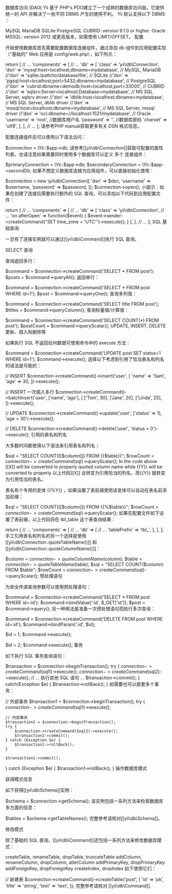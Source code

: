 数据库访问 (DAO)
Yii 基于 PHP's PDO建立了一个成熟的数据库访问层。它提供统一的 API 并解决了一些不同 DBMS 产生的使用不利。 Yii 默认支持以下 DBMS ：

MySQL
MariaDB
SQLite
PostgreSQL
CUBRID: version 9.1.0 or higher.
Oracle
MSSQL: version 2012 或更高版本，如需使用 LIMIT/OFFSET。
配置

开始使用数据库首先需要配置数据库连接组件，通过添加 db 组件到应用配置实现（"基础的" Web 应用是 config/web.php），如下所示：

return [
    // ...
    'components' => [
        // ...
        'db' => [
            'class' => 'yii\db\Connection',
            'dsn' => 'mysql:host=localhost;dbname=mydatabase', // MySQL, MariaDB
            //'dsn' => 'sqlite:/path/to/database/file', // SQLite
            //'dsn' => 'pgsql:host=localhost;port=5432;dbname=mydatabase', // PostgreSQL
            //'dsn' => 'cubrid:dbname=demodb;host=localhost;port=33000', // CUBRID
            //'dsn' => 'sqlsrv:Server=localhost;Database=mydatabase', // MS SQL Server, sqlsrv driver
            //'dsn' => 'dblib:host=localhost;dbname=mydatabase', // MS SQL Server, dblib driver
            //'dsn' => 'mssql:host=localhost;dbname=mydatabase', // MS SQL Server, mssql driver
            //'dsn' => 'oci:dbname=//localhost:1521/mydatabase', // Oracle
            'username' => 'root', //数据库用户名
            'password' => '', //数据库密码
            'charset' => 'utf8',
        ],
    ],
    // ...
];
请参考PHP manual获取更多有关 DSN 格式信息。

配置连接组件后可以使用以下语法访问：

$connection = \Yii::$app->db;
请参考[[yii\db\Connection]]获取可配置的属性列表。也请注意如果需要同时使用多个数据库可以定义 多个 连接组件：

$primaryConnection = \Yii::$app->db;
$secondaryConnection = \Yii::$app->secondDb;
如果不想定义数据库连接为应用组件，可以直接初始化使用：

$connection = new \yii\db\Connection([
    'dsn' => $dsn,
     'username' => $username,
     'password' => $password,
]);
$connection->open();
小提示：如果在创建了连接后需要执行额外的 SQL 查询，可以添加以下代码到应用配置文件：

return [
    // ...
    'components' => [
        // ...
        'db' => [
            'class' => 'yii\db\Connection',
            // ...
            'on afterOpen' => function($event) {
                $event->sender->createCommand("SET time_zone = 'UTC'")->execute();
            }
        ],
    ],
    // ...
];
SQL 基础查询

一旦有了连接实例就可以通过[[yii\db\Command]]执行 SQL 查询。

SELECT 查询

查询返回多行：

$command = $connection->createCommand('SELECT * FROM post');
$posts = $command->queryAll();
返回单行：

$command = $connection->createCommand('SELECT * FROM post WHERE id=1');
$post = $command->queryOne();
查询多列值：

$command = $connection->createCommand('SELECT title FROM post');
$titles = $command->queryColumn();
查询标量值/计算值：

$command = $connection->createCommand('SELECT COUNT(*) FROM post');
$postCount = $command->queryScalar();
UPDATE, INSERT, DELETE 更新、插入和删除等

如果执行 SQL 不返回任何数据可使用命令中的 execute 方法：

$command = $connection->createCommand('UPDATE post SET status=1 WHERE id=1');
$command->execute();
选择以下考虑到引用了恰当表名和列名的语法是可能的：

// INSERT
$connection->createCommand()->insert('user', [
    'name' => 'Sam',
    'age' => 30,
])->execute();

// INSERT 一次插入多行
$connection->createCommand()->batchInsert('user', ['name', 'age'], [
    ['Tom', 30],
    ['Jane', 20],
    ['Linda', 25],
])->execute();

// UPDATE
$connection->createCommand()->update('user', ['status' => 1], 'age > 30')->execute();

// DELETE
$connection->createCommand()->delete('user', 'status = 0')->execute();
引用的表名和列名

大多数时间都使用以下语法来引用表名和列名：

$sql = "SELECT COUNT([[$column]]) FROM {{$table}}";
$rowCount = $connection->createCommand($sql)->queryScalar();
In the code above [[X]] will be converted to properly quoted column name while {{Y}} will be converted to properly 以上代码[[X]] 会转变为引用恰当的列名，而{{Y}} 就转变为引用恰当的表名。

表名有个专用的变体 {{%Y}} ，如果设置了表前缀使用该变体可以自动在表名前添加前缀：

$sql = "SELECT COUNT([[$column]]) FROM {{%$table}}";
$rowCount = $connection->createCommand($sql)->queryScalar();
如果在配置文件如下设置了表前缀，以上代码将在 tbl_table 这个表查询结果：

return [
    // ...
    'components' => [
        // ...
        'db' => [
            // ...
            'tablePrefix' => 'tbl_',
        ],
    ],
];
手工引用表名和列名的另一个选择是使用[[yii\db\Connection::quoteTableName()]] 和 [[yii\db\Connection::quoteColumnName()]]：

$column = $connection->quoteColumnName($column);
$table = $connection->quoteTableName($table);
$sql = "SELECT COUNT($column) FROM $table";
$rowCount = $connection->createCommand($sql)->queryScalar();
预处理语句

为安全传递查询参数可以使用预处理语句：

$command = $connection->createCommand('SELECT * FROM post WHERE id=:id');
$command->bindValue(':id', $_GET['id']);
$post = $command->query();
另一种用法是准备一次预处理语句而执行多次查询：

$command = $connection->createCommand('DELETE FROM post WHERE id=:id');
$command->bindParam(':id', $id);

$id = 1;
$command->execute();

$id = 2;
$command->execute();
事务

如下执行 SQL 事务查询语句：

$transaction = $connection->beginTransaction();
try {
    $connection->createCommand($sql1)->execute();
     $connection->createCommand($sql2)->execute();
    // ... 执行其他 SQL 语句 ...
    $transaction->commit();
} catch(Exception $e) {
    $transaction->rollBack();
}
如需要也可以嵌套多个事务：

// 外部事务
$transaction1 = $connection->beginTransaction();
try {
    $connection->createCommand($sql1)->execute();

    // 内部事务
    $transaction2 = $connection->beginTransaction();
    try {
        $connection->createCommand($sql2)->execute();
        $transaction2->commit();
    } catch (Exception $e) {
        $transaction2->rollBack();
    }

    $transaction1->commit();
} catch (Exception $e) {
    $transaction1->rollBack();
}
操作数据库模式

获得模式信息

如下获得[[yii\db\Schema]]实例：

$schema = $connection->getSchema();
该实例包括一系列方法来检索数据库多方面的信息：

$tables = $schema->getTableNames();
完整参考请核对[[yii\db\Schema]]。

修改模式

除了基础的 SQL 查询，[[yii\db\Command]]还包括一系列方法来修改数据库模式：

createTable, renameTable, dropTable, truncateTable
addColumn, renameColumn, dropColumn, alterColumn
addPrimaryKey, dropPrimaryKey
addForeignKey, dropForeignKey
createIndex, dropIndex
如下使用它们：

// 新建表
$connection->createCommand()->createTable('post', [
    'id' => 'pk',
    'title' => 'string',
    'text' => 'text',
]);
完整参考请核对 [[yii\db\Command]].
